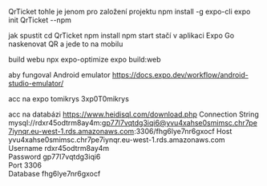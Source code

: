 QrTicket
tohle je jenom pro založení projektu
	npm install -g expo-cli
	expo init QrTicket --npm

jak spustit
	cd QrTicket
	npm install
	npm start
stačí v aplikaci Expo Go naskenovat QR a jede to na mobilu

build webu
	npx expo-optimize
	expo build:web

aby fungoval Android emulator
	https://docs.expo.dev/workflow/android-studio-emulator/

acc na expo 
	tomikrys
	3xp0T0mikrys

acc na databázi
https://www.heidisql.com/download.php
	Connection String	mysql://rdxr45odtrm8ay4m:gp77l7vqtdg3iqi6@yvu4xahse0smimsc.chr7pe7iynqr.eu-west-1.rds.amazonaws.com:3306/fhg6lye7nr6gxocf
	Host		yvu4xahse0smimsc.chr7pe7iynqr.eu-west-1.rds.amazonaws.com	
	Username	rdxr45odtrm8ay4m	
	Password	gp77l7vqtdg3iqi6	
	Port		3306	
	Database	fhg6lye7nr6gxocf